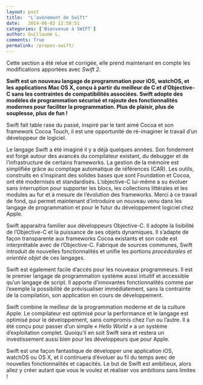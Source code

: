 ```yaml
---
layout: post
title:  "L’avènement de Swift"
date:   2014-06-02 12:58:51
categories: ['Bienvenue à SWIFT']
author: Guillaume L.
comments: True
permalink: /propos-swift/
---
```


<div class="swift2">
	<p>Cette section a été relue et corrigée, elle prend maintenant en compte les modifications apportées avec <em>Swift 2</em>.</p>
</div>

**Swift est un nouveau langage de programmation pour iOS, watchOS, et les applications Mac OS X, conçu à partir du meilleur de C et d’Objective-C sans les contraintes de compatibilités associées. Swift adopte des modèles de programmation sécurisé et rajoute des fonctionnalités modernes pour faciliter la programmation. Plus de plaisir, plus de souplesse, plus de fun !**

Swift fait table rase du passé, inspiré par le tant aimé Cocoa et son framework Cocoa Touch, il est une opportunité de ré-imaginer le travail d’un développeur de logiciel.

Le langage Swift a été imaginé il y a déjà quelques années. Son fondement est forgé autour des avancés du compilateur existant, du debugger et de l’infrastructure de certains frameworks. La gestion de la mémoire est simplifiée grâce au comptage automatique de références (CAR). Les outils, construits en s’inspirant des solides bases que sont Foundation et Cocoa, ont été modernisés et standardisés. L’objective-C lui-même a su évoluer sans interruption pour supporter les blocs, les collections littérales et les modules au fur et à mesure de l’évolution des frameworks. Merci à ce travail de fond, qui permet maintenant d’introduire un nouveau venu dans les langage de programmation et pour le futur du développement logiciel chez Apple.

Swift apparaitra familier aux développeurs Objective-C. Il adopte la lisibilité de l’Objective-C et la puissance de ses objets dynamiques. Il s’adapte de façon transparente aux frameworks Cocoa existants et son code est interprétable avec de l’Objective-C. Fabriqué de sources communes, Swift introduit de nouvelles fonctionnalités et unifie les portions *procédurales et orientée objet* de ces langages.

Swift est également facile d’accès pour les nouveaux programmeurs. Il est le premier langage de programmation système aussi intuitif et accessible qu’un langage de script. Il apporte d’innovantes fonctionnalités comme par l’exemple la possibilité de prévisualiser immédiatement, sans la contrainte de la compilation, son application en cours de développement.

Swift combine le meilleur de la programmation moderne et de la culture Apple. Le compilateur est optimisé pour la performance et le langage est optimisé pour le développement, sans compromis chez l’un ou l’autre. Il a été conçu pour passer d’un simple *« Hello World »* a un système d’exploitation complet. Quoiqu’il en soit Swift sera et restera un investissement aussi bien pour les développeurs que pour Apple.

Swift est une façon fantastique de développer une application iOS, watchOS ou OS X, et il continuera d’évoluer au fil du temps avec de nouvelles fonctionnalités et capacités. Le but de Swift est ambitieux, alors allez y créer autant que vous le voulez et réaliser vos ambitions sans limites !